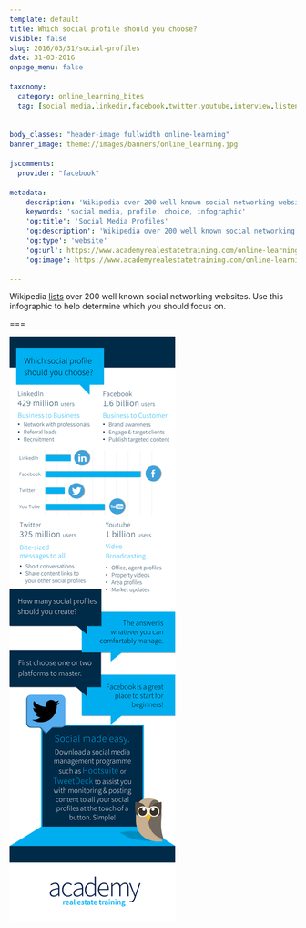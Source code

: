```yaml
---
template: default
title: Which social profile should you choose?
visible: false
slug: 2016/03/31/social-profiles
date: 31-03-2016
onpage_menu: false

taxonomy:
  category: online_learning_bites
  tag: [social media,linkedin,facebook,twitter,youtube,interview,listen,infographic,picture,sales consultants,property managers,property managers,business owners,managers]


body_classes: "header-image fullwidth online-learning"
banner_image: theme://images/banners/online_learning.jpg

jscomments:
  provider: "facebook"

metadata:
    description: 'Wikipedia over 200 well known social networking websites. Use this infographic to help determine which you should focus on.'
    keywords: 'social media, profile, choice, infographic'
    'og:title': 'Social Media Profiles'
    'og:description': 'Wikipedia over 200 well known social networking websites. Use this infographic to help determine which you should focus on.'
    'og:type': 'website'
    'og:url': https://www.academyrealestatetraining.com/online-learning/bites/2016/03/31/social-profiles
    'og:image': https://www.academyrealestatetraining.com/online-learning/bites/2016/03/31/social-profiles/sociasocial-profiles.png

---
```


Wikipedia [lists](https://en.wikipedia.org/wiki/List_of_social_networking_websites) over 200 well known social networking websites. Use this infographic to help determine which you should focus on.

===

![Social Profiles Infographic](social-profiles.png?class=infographic&derivatives=320,1440)
